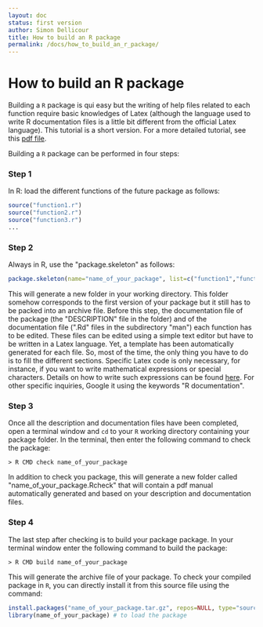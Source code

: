 ```yaml
---
layout: doc
status: first version
author: Simon Dellicour
title: How to build an R package
permalink: /docs/how_to_build_an_r_package/
---
```


# How to build an R package

Building a `R` package is qui easy but the writing of help files related to each function require basic knowledges of Latex (although the language used to write R documentation files is a little bit different from the official Latex language).
This tutorial is a short version. For a more detailed tutorial, see this [pdf file](http://cran.r-project.org/doc/contrib/Leisch-CreatingPackages.pdf).

Building a `R` package can be performed in four steps:

### Step 1
In R: load the different functions of the future package as follows:

```R
source("function1.r")
source("function2.r")
source("function3.r")
...
```

### Step 2
Always in R, use the "package.skeleton" as follows:

```R
package.skeleton(name="name_of_your_package", list=c("function1","function2","function3", ...))
```

This will generate a new folder in your working directory. This folder somehow corresponds to the first version of your package but it still has to be packed into an archive file. 
Before this step, the documentation file of the package (the "DESCRIPTION" file in the folder) and of the documentation file (".Rd" files in the subdirectory "man") each function has to be edited. These files can be edited using a simple text editor but have to be written in a Latex language. Yet, a template has been automatically generated for each file. So, most of the time, the only thing you have to do is to fill the different sections. Specific Latex code is only necessary, for instance, if you want to write mathematical expressions or special characters. Details on how to write such expressions can be found [here](http://r-pkgs.had.co.nz/man.html). For other specific inquiries, Google it using the keywords "R documentation".

### Step 3
Once all the description and documentation files have been completed, open a terminal window and `cd` to your `R` working directory containing your package folder. In the terminal, then enter the following command to check the package:

```
> R CMD check name_of_your_package
```

In addition to check you package, this will generate a new folder called "name_of_your_package.Rcheck" that will contain a pdf manual automatically generated and based on your description and documentation files.

### Step 4
The last step after checking is to build your package package. In your terminal window enter the following command to build the package:

```
> R CMD build name_of_your_package
```

This will generate the archive file of your package. To check your compiled package in `R`, you can directly install it from this source file using the command:

```R
install.packages("name_of_your_package.tar.gz", repos=NULL, type="source") # to install the package
library(name_of_your_package) # to load the package
```
